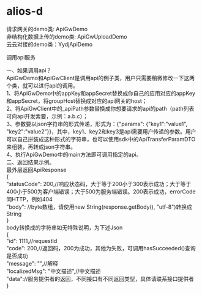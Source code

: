 # alios-d
请求网关的demo类:  ApiGwDemo\
非结构化数据上传的demo类: ApiGwUploadDemo\
云云对接的demo类：YydjApiDemo

调用api服务

一、如果调用api？\
ApiGwDemo和ApiGwClient是调用api的例子类，用户只需要稍微修改一下这两个类，就可以进行api的调用。\
1、将ApiGwDemo中的appKey和appSecret替换成你自己的应用对应的appKey和appSecret，将groupHost替换成对应的api网关的host；\
2、将ApiGwClient中的_apiPath参数替换成你想要请求的api的path（path列表可向api开发索要，示例：a.b.c）；\
3、参数要以json字符串的形式传递，形式为：{"params": {"key1":"value1", "key2":"value2"}}，其中，key1、key2和key3是api需要用户传递的参数。用户可以自己拼装成这种形式的字符串，也可以使用sdk中的ApiTransferParamDTO来组装，再转成json字符串。\
4、执行ApiGwDemo中的main方法即可调用指定的api。\
二、返回结果示例。\
最外层返回ApiResponse\
{\
	"statusCode": 200,//响应状态码，大于等于200小于300表示成功；大于等于400小于500为客户端错误；大于500为服务端错误。200表示成功，errorCode同HTTP，例如404\
	"body": //byte数组，请使用new String(response.getBody(), "utf-8")转换成String\
}\
body转换成的字符串如无特殊说明，为下述Json\
{\
	"id": 1111,//requestId\
	"code": 200,//返回码，200为成功，其他为失败，可调用hasSucceeded()查询是否成功\
	"message": "",//解释\
	"localizedMsg": "中文描述",//中文描述\
	"data"://服务提供者的返回，不同接口有不同返回类型，具体请联系接口提供者\
}
